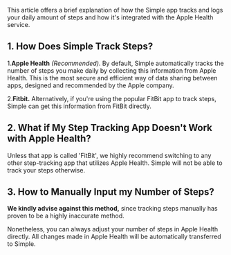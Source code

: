 This article offers a brief explanation of how the Simple app tracks and logs your daily amount of steps and how it's integrated with the Apple Health service.

## 1. How Does Simple Track Steps?

1.**Apple Health** *(Recommended)*. By default, Simple automatically tracks the number of steps you make daily by collecting this information from Apple Health. This is the most secure and efficient way of data sharing between apps, designed and recommended by the Apple company.

2.**Fitbit.** Alternatively, if you're using the popular FitBit app to track steps, Simple can get this information from FitBit directly.

## 2. What if My Step Tracking App Doesn't Work with Apple Health?

Unless that app is called 'FitBit', we highly recommend switching to any other step-tracking app that utilizes Apple Health. Simple will not be able to track your steps otherwise.

## 3. How to Manually Input my Number of Steps?

**We kindly advise against this method,** since tracking steps manually has proven to be a highly inaccurate method. 

Nonetheless, you can always adjust your number of steps in Apple Health directly. All changes made in Apple Health will be automatically transferred to Simple.